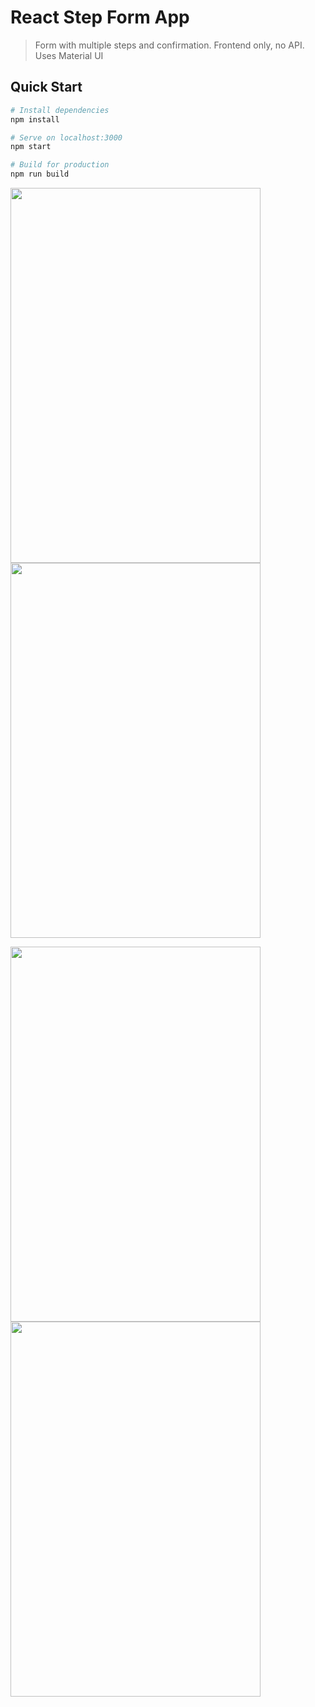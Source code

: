 # React Step Form App

> Form with multiple steps and confirmation. Frontend only, no API. Uses Material UI

## Quick Start

```bash
# Install dependencies
npm install

# Serve on localhost:3000
npm start

# Build for production
npm run build
```


<img src="https://github.com/Akumar111/Stepwise-react-form/blob/main/public/images/image1.jpeg?raw=true" width="400" height="600"/>    <img src="https://github.com/Akumar111/Stepwise-react-form/blob/main/public/images/image2.jpeg?raw=true" width="400" height="600"/>

<img src="https://github.com/Akumar111/Stepwise-react-form/blob/main/public/images/image3.jpeg?raw=true" width="400" height="600"/>    <img src="https://github.com/Akumar111/Stepwise-react-form/blob/main/public/images/image4.jpeg?raw=true" width="400" height="600"/>


